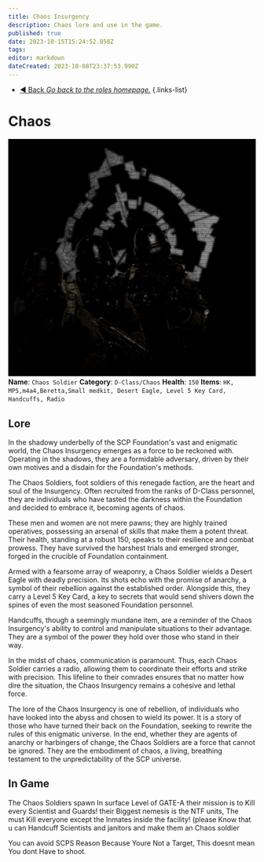 ```yaml
---
title: Chaos Insurgency
description: Chaos lore and use in the game.
published: true
date: 2023-10-15T15:24:52.858Z
tags: 
editor: markdown
dateCreated: 2023-10-08T23:37:53.990Z
---
```


- [:arrow_backward: Back *Go back to the roles homepage.*](/en/game/jobs#roles)
{.links-list}
# Chaos
![chaos_load_screen.jpg](/images/roles/chaos_load_screen.jpg)
**Name**: `Chaos Soldier`
**Category**: `D-Class/Chaos`
**Health**: `150`
**Items**: `HK, MP5,m4a4,Beretta,Small medkit, Desert Eagle, Level 5 Key Card, Handcuffs, Radio`
## Lore
In the shadowy underbelly of the SCP Foundation's vast and enigmatic world, the Chaos Insurgency emerges as a force to be reckoned with. Operating in the shadows, they are a formidable adversary, driven by their own motives and a disdain for the Foundation's methods.

The Chaos Soldiers, foot soldiers of this renegade faction, are the heart and soul of the Insurgency. Often recruited from the ranks of D-Class personnel, they are individuals who have tasted the darkness within the Foundation and decided to embrace it, becoming agents of chaos.

These men and women are not mere pawns; they are highly trained operatives, possessing an arsenal of skills that make them a potent threat. Their health, standing at a robust 150, speaks to their resilience and combat prowess. They have survived the harshest trials and emerged stronger, forged in the crucible of Foundation containment.

Armed with a fearsome array of weaponry, a Chaos Soldier wields a Desert Eagle with deadly precision. Its shots echo with the promise of anarchy, a symbol of their rebellion against the established order. Alongside this, they carry a Level 5 Key Card, a key to secrets that would send shivers down the spines of even the most seasoned Foundation personnel.

Handcuffs, though a seemingly mundane item, are a reminder of the Chaos Insurgency's ability to control and manipulate situations to their advantage. They are a symbol of the power they hold over those who stand in their way.

In the midst of chaos, communication is paramount. Thus, each Chaos Soldier carries a radio, allowing them to coordinate their efforts and strike with precision. This lifeline to their comrades ensures that no matter how dire the situation, the Chaos Insurgency remains a cohesive and lethal force.

The lore of the Chaos Insurgency is one of rebellion, of individuals who have looked into the abyss and chosen to wield its power. It is a story of those who have turned their back on the Foundation, seeking to rewrite the rules of this enigmatic universe. In the end, whether they are agents of anarchy or harbingers of change, the Chaos Soldiers are a force that cannot be ignored. They are the embodiment of chaos, a living, breathing testament to the unpredictability of the SCP universe.
## In Game
The Chaos Soldiers spawn In surface Level of GATE-A their mission is to Kill every Scientist and Guards!  their Biggest nemesis is the NTF units, The must Kill everyone except the Inmates inside the facility! (please Know that u can Handcuff Scientists and janitors and make them an Chaos soldier

You can avoid SCPS Reason Because Youre Not a Target, This doesnt mean You dont Have to shoot.
